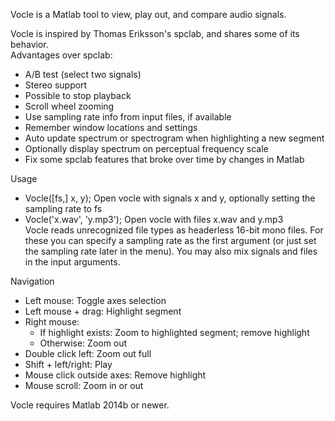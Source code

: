 Vocle is a Matlab tool to view, play out, and compare audio signals.

Vocle is inspired by Thomas Eriksson's spclab, and shares some of its behavior.  
Advantages over spclab:
- A/B test (select two signals)
- Stereo support
- Possible to stop playback
- Scroll wheel zooming
- Use sampling rate info from input files, if available
- Remember window locations and settings
- Auto update spectrum or spectrogram when highlighting a new segment
- Optionally display spectrum on perceptual frequency scale
- Fix some spclab features that broke over time by changes in Matlab

Usage  
- Vocle([fs,] x, y);         Open vocle with signals x and y, optionally setting the sampling rate to fs  
- Vocle('x.wav', 'y.mp3');   Open vocle with files x.wav and y.mp3  
Vocle reads unrecognized file types as headerless 16-bit mono files. For these you can specify a
sampling rate as the first argument (or just set the sampling rate later in the menu). You may
also mix signals and files in the input arguments.

Navigation
- Left mouse:                Toggle axes selection
- Left mouse + drag:         Highlight segment
- Right mouse:
  - If highlight exists:     Zoom to highlighted segment; remove highlight
  - Otherwise:               Zoom out
- Double click left:         Zoom out full
- Shift + left/right:        Play
- Mouse click outside axes:  Remove highlight
- Mouse scroll:              Zoom in or out

Vocle requires Matlab 2014b or newer.
